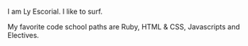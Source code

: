 I am Ly Escorial. I like to surf.

My favorite code school paths are Ruby, HTML & CSS, Javascripts and 
Electives.
